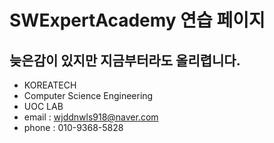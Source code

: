 SWExpertAcademy 연습 페이지
============================
늦은감이 있지만 지금부터라도 올리렵니다.
----------------------------------------



- KOREATECH
- Computer Science Engineering
- UOC LAB
- email : wjddnwls918@naver.com
- phone : 010-9368-5828
